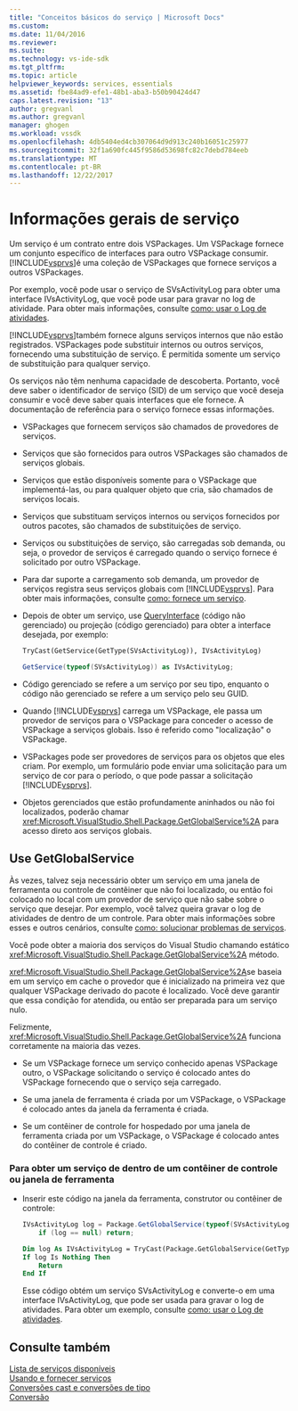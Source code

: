 ```yaml
---
title: "Conceitos básicos do serviço | Microsoft Docs"
ms.custom: 
ms.date: 11/04/2016
ms.reviewer: 
ms.suite: 
ms.technology: vs-ide-sdk
ms.tgt_pltfrm: 
ms.topic: article
helpviewer_keywords: services, essentials
ms.assetid: fbe84ad9-efe1-48b1-aba3-b50b90424d47
caps.latest.revision: "13"
author: gregvanl
ms.author: gregvanl
manager: ghogen
ms.workload: vssdk
ms.openlocfilehash: 4db5404ed4cb307064d9d913c240b16051c25977
ms.sourcegitcommit: 32f1a690fc445f9586d53698fc82c7debd784eeb
ms.translationtype: MT
ms.contentlocale: pt-BR
ms.lasthandoff: 12/22/2017
---
```

# <a name="service-essentials"></a>Informações gerais de serviço
Um serviço é um contrato entre dois VSPackages. Um VSPackage fornece um conjunto específico de interfaces para outro VSPackage consumir. [!INCLUDE[vsprvs](../../code-quality/includes/vsprvs_md.md)]é uma coleção de VSPackages que fornece serviços a outros VSPackages.  
  
 Por exemplo, você pode usar o serviço de SVsActivityLog para obter uma interface IVsActivityLog, que você pode usar para gravar no log de atividade. Para obter mais informações, consulte [como: usar o Log de atividades](../../extensibility/how-to-use-the-activity-log.md).  
  
 [!INCLUDE[vsprvs](../../code-quality/includes/vsprvs_md.md)]também fornece alguns serviços internos que não estão registrados. VSPackages pode substituir internos ou outros serviços, fornecendo uma substituição de serviço. É permitida somente um serviço de substituição para qualquer serviço.  
  
 Os serviços não têm nenhuma capacidade de descoberta. Portanto, você deve saber o identificador de serviço (SID) de um serviço que você deseja consumir e você deve saber quais interfaces que ele fornece. A documentação de referência para o serviço fornece essas informações.  
  
-   VSPackages que fornecem serviços são chamados de provedores de serviços.  
  
-   Serviços que são fornecidos para outros VSPackages são chamados de serviços globais.  
  
-   Serviços que estão disponíveis somente para o VSPackage que implementá-las, ou para qualquer objeto que cria, são chamados de serviços locais.  
  
-   Serviços que substituam serviços internos ou serviços fornecidos por outros pacotes, são chamados de substituições de serviço.  
  
-   Serviços ou substituições de serviço, são carregadas sob demanda, ou seja, o provedor de serviços é carregado quando o serviço fornece é solicitado por outro VSPackage.  
  
-   Para dar suporte a carregamento sob demanda, um provedor de serviços registra seus serviços globais com [!INCLUDE[vsprvs](../../code-quality/includes/vsprvs_md.md)]. Para obter mais informações, consulte [como: fornece um serviço](../../extensibility/how-to-provide-a-service.md).  
  
-   Depois de obter um serviço, use [QueryInterface](/cpp/atl/queryinterface) (código não gerenciado) ou projeção (código gerenciado) para obter a interface desejada, por exemplo:  
  
    ```vb  
    TryCast(GetService(GetType(SVsActivityLog)), IVsActivityLog)  
    ```  
  
    ```csharp  
    GetService(typeof(SVsActivityLog)) as IVsActivityLog;  
    ```  
  
-   Código gerenciado se refere a um serviço por seu tipo, enquanto o código não gerenciado se refere a um serviço pelo seu GUID.  
  
-   Quando [!INCLUDE[vsprvs](../../code-quality/includes/vsprvs_md.md)] carrega um VSPackage, ele passa um provedor de serviços para o VSPackage para conceder o acesso de VSPackage a serviços globais. Isso é referido como "localização" o VSPackage.  
  
-   VSPackages pode ser provedores de serviços para os objetos que eles criam. Por exemplo, um formulário pode enviar uma solicitação para um serviço de cor para o período, o que pode passar a solicitação [!INCLUDE[vsprvs](../../code-quality/includes/vsprvs_md.md)].  
  
-   Objetos gerenciados que estão profundamente aninhados ou não foi localizados, poderão chamar <xref:Microsoft.VisualStudio.Shell.Package.GetGlobalService%2A> para acesso direto aos serviços globais.   
  
<a name="how-to-use-getglobalservice"></a>  
  
## <a name="use-getglobalservice"></a>Use GetGlobalService  
  
Às vezes, talvez seja necessário obter um serviço em uma janela de ferramenta ou controle de contêiner que não foi localizado, ou então foi colocado no local com um provedor de serviço que não sabe sobre o serviço que desejar. Por exemplo, você talvez queira gravar o log de atividades de dentro de um controle. Para obter mais informações sobre esses e outros cenários, consulte [como: solucionar problemas de serviços](../../extensibility/how-to-troubleshoot-services.md).  
  
Você pode obter a maioria dos serviços do Visual Studio chamando estático <xref:Microsoft.VisualStudio.Shell.Package.GetGlobalService%2A> método.  
  
<xref:Microsoft.VisualStudio.Shell.Package.GetGlobalService%2A>se baseia em um serviço em cache o provedor que é inicializado na primeira vez que qualquer VSPackage derivado do pacote é localizado. Você deve garantir que essa condição for atendida, ou então ser preparada para um serviço nulo.  
  
Felizmente, <xref:Microsoft.VisualStudio.Shell.Package.GetGlobalService%2A> funciona corretamente na maioria das vezes.  
  
-   Se um VSPackage fornece um serviço conhecido apenas VSPackage outro, o VSPackage solicitando o serviço é colocado antes do VSPackage fornecendo que o serviço seja carregado.  
  
-   Se uma janela de ferramenta é criada por um VSPackage, o VSPackage é colocado antes da janela da ferramenta é criada.  
  
-   Se um contêiner de controle for hospedado por uma janela de ferramenta criada por um VSPackage, o VSPackage é colocado antes do contêiner de controle é criado.  
  
### <a name="to-get-a-service-from-within-a-tool-window-or-control-container"></a>Para obter um serviço de dentro de um contêiner de controle ou janela de ferramenta  
  
-   Inserir este código na janela da ferramenta, construtor ou contêiner de controle:  
  
    ```csharp  
    IVsActivityLog log = Package.GetGlobalService(typeof(SVsActivityLog)) as IVsActivityLog;
        if (log == null) return;
    ```  
    ```vb  
    Dim log As IVsActivityLog = TryCast(Package.GetGlobalService(GetType(SVsActivityLog)), IVsActivityLog)
    If log Is Nothing Then
        Return
    End If
    ```  
    
    Esse código obtém um serviço SVsActivityLog e converte-o em uma interface IVsActivityLog, que pode ser usada para gravar o log de atividades. Para obter um exemplo, consulte [como: usar o Log de atividades](../../extensibility/how-to-use-the-activity-log.md).  
  
## <a name="see-also"></a>Consulte também  
 [Lista de serviços disponíveis](../../extensibility/internals/list-of-available-services.md)   
 [Usando e fornecer serviços](../../extensibility/using-and-providing-services.md)   
 [Conversões cast e conversões de tipo](/dotnet/csharp/programming-guide/types/casting-and-type-conversions)   
 [Conversão](/cpp/cpp/casting)